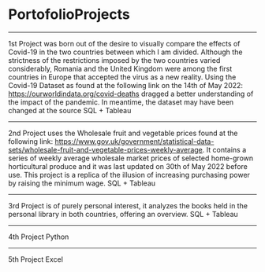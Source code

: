 # PortofolioProjects
----------------
1st Project was born out of the desire to visually compare the effects of Covid-19 in the two countries between which I am divided. Although the strictness of the restrictions imposed by the two countries varied considerably, Romania and the United Kingdom were among the first countries in Europe that accepted the virus as a new reality. Using the Covid-19 Dataset as found at the following link on the 14th of May 2022: https://ourworldindata.org/covid-deaths dragged a better understanding of the impact of the pandemic. In meantime, the dataset may have been changed at the source
SQL + Tableau

---------------
2nd Project uses the Wholesale fruit and vegetable prices found at the following link: https://www.gov.uk/government/statistical-data-sets/wholesale-fruit-and-vegetable-prices-weekly-average. It contains a series of weekly average wholesale market prices of selected home-grown horticultural produce and it was last updated on 30th of May 2022 before use. This project is a replica of the illusion of increasing purchasing power by raising the minimum wage. 
SQL + Tableau

---------------
3rd Project is of purely personal interest, it analyzes the books held in the personal library in both countries, offering an overview.
SQL + Tableau

--------------
4th Project 
Python

--------------
5th Project
Excel
